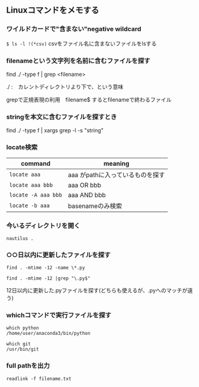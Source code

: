 ## Linuxコマンドをメモする

### ワイルドカードで"含まない"negative wildcard 
`$ ls -l !(*csv)` csvをファイル名に含まないファイルをlsする

### filenameという文字列を名前に含むファイルを探す
find ./ -type f | grep &lt;filename&gt;

./ :　カレントディレクトリより下で、という意味

grepで正規表現の利用　filename$ するとfilenameで終わるファイル

### stringを本文に含むファイルを探すとき
find ./ -type f | xargs grep -l -s "string"

### locate検索

command | meaning
----|----
`locate aaa` | aaa がpathに入っているものを探す
`locate aaa bbb` | aaa OR bbb
`locate -A aaa bbb`| aaa AND bbb
`locate -b aaa` | basenameのみ検索


### 今いるディレクトリを開く

`nautilus .`


### ○○日以内に更新したファイルを探す

`find . -mtime -12 -name \*.py`

`find . -mtime -12 |grep "\.py$"`

12日以内に更新した.pyファイルを探す(どちらも使えるが、.pyへのマッチが違う)

### whichコマンドで実行ファイルを探す

```
which python
/home/user/anaconda3/bin/python

which git
/usr/bin/git
```

### full pathを出力

`readlink -f filename.txt`
